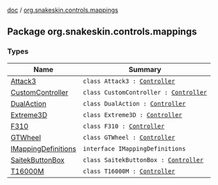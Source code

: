 [doc](../index.md) / [org.snakeskin.controls.mappings](./index.md)

## Package org.snakeskin.controls.mappings

### Types

| Name | Summary |
|---|---|
| [Attack3](-attack3/index.md) | `class Attack3 : `[`Controller`](../org.snakeskin.controls/-controller/index.md) |
| [CustomController](-custom-controller/index.md) | `class CustomController : `[`Controller`](../org.snakeskin.controls/-controller/index.md) |
| [DualAction](-dual-action/index.md) | `class DualAction : `[`Controller`](../org.snakeskin.controls/-controller/index.md) |
| [Extreme3D](-extreme3-d/index.md) | `class Extreme3D : `[`Controller`](../org.snakeskin.controls/-controller/index.md) |
| [F310](-f310/index.md) | `class F310 : `[`Controller`](../org.snakeskin.controls/-controller/index.md) |
| [GTWheel](-g-t-wheel/index.md) | `class GTWheel : `[`Controller`](../org.snakeskin.controls/-controller/index.md) |
| [IMappingDefinitions](-i-mapping-definitions/index.md) | `interface IMappingDefinitions` |
| [SaitekButtonBox](-saitek-button-box/index.md) | `class SaitekButtonBox : `[`Controller`](../org.snakeskin.controls/-controller/index.md) |
| [T16000M](-t16000-m/index.md) | `class T16000M : `[`Controller`](../org.snakeskin.controls/-controller/index.md) |

